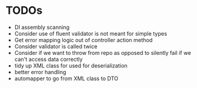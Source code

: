 # TODOs

- DI assembly scanning
- Consider use of fluent validator is not meant for simple types
- Get error mapping logic out of controller action method
- Consider validator is called twice
- Consider if we want to throw from repo as opposed to silently fail if we can't access data correctly
- tidy up XML class for used for deserialization
- better error handling
- automapper to go from XML class to DTO